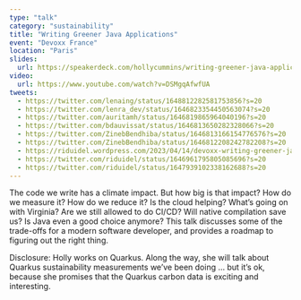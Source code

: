 ```yaml
---
type: "talk"
category: "sustainability"
title: "Writing Greener Java Applications"
event: "Devoxx France"
location: "Paris"
slides:
  url: https://speakerdeck.com/hollycummins/writing-greener-java-applications-af4494ef-bb72-4375-999e-519c750b5f1c
video:
  url: https://www.youtube.com/watch?v=DSMgqAfwfUA
tweets:
  - https://twitter.com/lenaing/status/1648812282581753856?s=20
  - https://twitter.com/lenra_dev/status/1646823354450563074?s=20
  - https://twitter.com/auritamh/status/1646819865964040196?s=20
  - https://twitter.com/bdauvissat/status/1646813650282328066?s=20
  - https://twitter.com/ZinebBendhiba/status/1646813166154776576?s=20
  - https://twitter.com/ZinebBendhiba/status/1646812208242782208?s=20
  - https://riduidel.wordpress.com/2023/04/14/devoxx-writing-greener-java-applications/
  - https://twitter.com/riduidel/status/1646961795805085696?s=20
  - https://twitter.com/riduidel/status/1647939102338162688?s=20
---
```



The code we write has a climate impact. But how big is that impact? How do we measure it? How do we reduce it? Is the cloud helping? What’s going on with Virginia? Are we still allowed to do CI/CD? Will native compilation save us? Is Java even a good choice anymore? This talk discusses some of the trade-offs for a modern software developer, and provides a roadmap to figuring out the right thing.

Disclosure: Holly works on Quarkus. Along the way, she will talk about Quarkus sustainability measurements we’ve been doing … but it’s ok, because she promises that the Quarkus carbon data is exciting and interesting.
